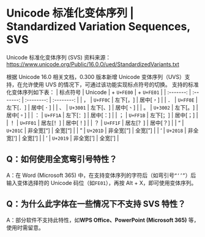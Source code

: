 # Unicode 标准化变体序列 | Standardized Variation Sequences, SVS  
Unicode 标准化变体序列 (SVS) 资料来源：https://www.unicode.org/Public/16.0.O/ued/StandardizedVariants.txt

根据 Unicode 16.0 相关文档，0.300 版本新增 Unicode 变体序列（UVS）支持，在允许使用 UVS 的情况下，可通过该功能实现标点符号的切换。
支持的标准化变体序列如下表：
| 标点符号 | Unicode | + `U+FE00` | + `U+FE01` | 
| :-------: | :-------: | :--------: | :--------: | 
| ， | `U+FF0C` | 左下[，︀] | 居中[，︁] |
| ． | `U+FF0E` | 左下[．︀] | 居中[．︁] |
| 、 | `U+3001` | 左下[、︀] | 居中[、︁] |
| 。 | `U+3002` | 左下[。︀] | 居中[。︁] |
| ： | `U+FF1A` | 左下[：︀] | 居中[：︁] |
| ； | `U+FF1B` | 左下[；︀] | 居中[；︁] |
| ！ | `U+FF01` | 居左[！︀] | 居中[！︁] |
| ？ | `U+FF1F` | 居左[？︀] | 居中[？︁] |
| “ | `U+201C` | 非全宽[“] | 全宽[“︁] |
| ” | `U+201D` | 非全宽[”] | 全宽[”︁] |
| ‘ | `U+2018` | 非全宽[‘] | 全宽[‘︁] |
| ’ | `U+2019` | 非全宽[’] | 全宽[’︁] |

## Q：如何使用全宽弯引号特性？  
A：在 Word (Microsoft 365) 中，在支持变体序列的字符后（如弯引号`“‘’”`）后输入变体选择符的 Unicode 码位（如`FE01`），再按 Alt + X，即可使用变体序列。

## Q：为什么此字体在一些情况下不支持 SVS 特性？ 
A：部分软件不支持此特性，如**WPS Office、PowerPoint (Microsoft 365)** 等，使用时需留意。
